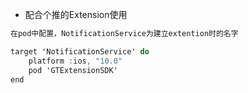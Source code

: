 - 配合个推的Extension使用

```objectivec
在pod中配置，NotificationService为建立extention时的名字

target 'NotificationService' do
    platform :ios, "10.0"
    pod 'GTExtensionSDK'
end
```